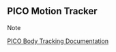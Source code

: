## PICO Motion Tracker 
> [!NOTE]
> [PICO Body Tracking Documentation](https://developer-global.pico-interactive.com/document/unity/body-tracking/)
